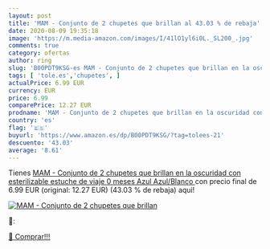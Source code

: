 ```yaml
---
layout: post
title: 'MAM - Conjunto de 2 chupetes que brillan al 43.03 % de rebaja'
date: 2020-08-09 19:35:18
image: 'https://m.media-amazon.com/images/I/41lO1yl6i0L._SL200_.jpg'
comments: true
category: ofertas
author: ring
slug: 'B00PDT9KSG-es MAM - Conjunto de 2 chupetes que brillan en la oscuridad...'
tags: [ 'tole.es','chupetes', ]
actualPrice: 6.99 EUR
currency: EUR
price: 6.99
comparePrice: 12.27 EUR
prodname: 'MAM - Conjunto de 2 chupetes que brillan en la oscuridad con esterilizable estuche de viaje  0 meses  Azul  Azul/Blanco '
country: 'es'
flag: '🇪🇸'
buyurl: 'https://www.amazon.es/dp/B00PDT9KSG/?tag=tolees-21'
descuento: '43.03'
average: '8.61'
---
```


Tienes [MAM - Conjunto de 2 chupetes que brillan en la oscuridad con esterilizable estuche de viaje  0 meses  Azul  Azul/Blanco ](https://www.amazon.es/dp/B00PDT9KSG/?tag=tolees-21) con precio final de  6.99 EUR (original: 12.27 EUR) (43.03 %  de rebaja) aqui!

[![MAM - Conjunto de 2 chupetes que brillan](https://m.media-amazon.com/images/I/41lO1yl6i0L._SL200_.jpg)](https://www.amazon.es/dp/B00PDT9KSG/?tag=tolees-21)

🔎:


[🛒 Comprar!!!](https://www.amazon.es/dp/B00PDT9KSG/?tag=tolees-21)
